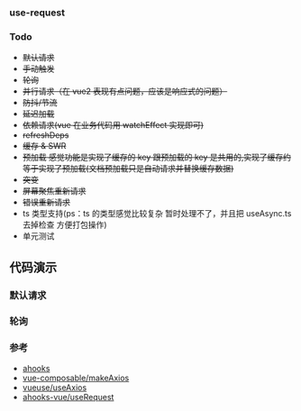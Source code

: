 ### use-request

### Todo

- ~~默认请求~~
- ~~手动触发~~
- ~~轮询~~
- ~~并行请求（在 vue2 表现有点问题，应该是响应式的问题）~~
- ~~防抖/节流~~
- ~~延迟加载~~
- ~~依赖请求(vue 在业务代码用 watchEffect 实现即可)~~
- ~~refreshDeps~~
- ~~缓存 & SWR~~
- ~~预加载 感觉功能是实现了缓存的 key 跟预加载的 key 是共用的,实现了缓存约等于实现了预加载(文档预加载只是自动请求并替换缓存数据)~~
- ~~突变~~
- ~~屏幕聚焦重新请求~~
- ~~错误重新请求~~
- ts 类型支持(ps：ts 的类型感觉比较复杂 暂时处理不了，并且把 useAsync.ts 去掉检查 方便打包操作)
- 单元测试

## 代码演示

### 默认请求
<Default />

### 轮询
<!-- <Polling/> -->

### 参考

- [ahooks](https://github.com/alibaba/hooks/tree/master/packages/use-request)
- [vue-composable/makeAxios](https://github.com/pikax/vue-composable/blob/master/packages/axios/src/makeAxios.ts)
- [vueuse/useAxios](https://github.com/vueuse/vueuse/blob/master/packages/integrations/useAxios/index.ts)
- [ahooks-vue/useRequest](https://github.com/dewfall123/ahooks-vue/blob/master/packages/vhooks/src/useRequest/index.ts)



<script setup>
import Default from './demo/Default.vue'
import Polling from './demo/Polling.vue'
</script>